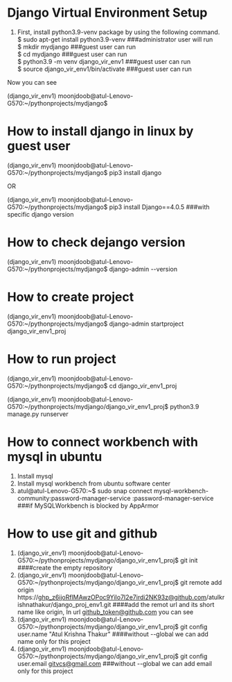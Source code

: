 # Django Virtual Environment Setup
1. First, install python3.9-venv package by using the following command.<br>
$ sudo apt-get install python3.9-venv  ###administrator user will run <br> 
$ mkdir mydjango   ###guest user can run<br>
$ cd mydjango ###guest user can run <br>
$ python3.9 -m venv django_vir_env1 ###guest user can run <br>
$ source django_vir_env1/bin/activate ###guest user can run <br>

<p>Now you can see</p>
(django_vir_env1) moonjdoob@atul-Lenovo-G570:~/pythonprojects/mydjango$ 

# How to install django in linux by guest user
(django_vir_env1) moonjdoob@atul-Lenovo-G570:~/pythonprojects/mydjango$ pip3 install django <br>
<p> OR </p>
(django_vir_env1) moonjdoob@atul-Lenovo-G570:~/pythonprojects/mydjango$ pip3 install Django==4.0.5 ###with specific django version

# How to check dejango version
(django_vir_env1) moonjdoob@atul-Lenovo-G570:~/pythonprojects/mydjango$ django-admin --version

# How to create project
(django_vir_env1) moonjdoob@atul-Lenovo-G570:~/pythonprojects/mydjango$ django-admin startproject django_vir_env1_proj

# How to run project
(django_vir_env1) moonjdoob@atul-Lenovo-G570:~/pythonprojects/mydjango$ cd django_vir_env1_proj <br>

(django_vir_env1) moonjdoob@atul-Lenovo-G570:~/pythonprojects/mydjango/django_vir_env1_proj$ python3.9 manage.py runserver

# How to connect workbench with mysql in ubuntu
1. Install mysql
2. Install mysql workbench from ubuntu software center
3. atul@atul-Lenovo-G570:~$ sudo snap connect mysql-workbench-community:password-manager-service :password-manager-service ###if MySQLWorkbench is blocked by AppArmor

# How to use git and github
1. (django_vir_env1) moonjdoob@atul-Lenovo-G570:~/pythonprojects/mydjango/django_vir_env1_proj$ git init  ####create the empty repository
2. (django_vir_env1) moonjdoob@atul-Lenovo-G570:~/pythonprojects/mydjango/django_vir_env1_proj$ git remote add origin https://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@github.com/atulkrishnathakur/django_proj_env1.git    ####add the remot url and its short name like origin, In url github_token@github.com you can see
3. (django_vir_env1) moonjdoob@atul-Lenovo-G570:~/pythonprojects/mydjango/django_vir_env1_proj$ git config user.name "Atul Krishna Thakur"  ####without --global we can add name only for this project
4. (django_vir_env1) moonjdoob@atul-Lenovo-G570:~/pythonprojects/mydjango/django_vir_env1_proj$ git config user.email gitvcs@gmail.com  ###without --global we can add email only for this project
